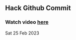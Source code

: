 
 ## Hack Github Commit 
 ### Watch video <a href="https://www.youtube.com">here</a> 
 Sat 25 Feb 2023 

